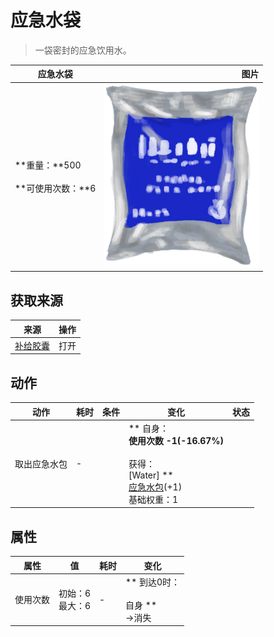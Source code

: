 # 应急水袋  
> 一袋密封的应急饮用水。  
  
  应急水袋  |   图片   
 ----  |  ----:   
 **重量：**500<br><br>**可使用次数：**6  |  <img decoding="async" src="Sprite/WaterRationsPackage.png" href="a.md" style="max-width:300px;max-height:300px;">   
  
## 获取来源  
来源  |  操作  
----  |  ----  
[补给胶囊](TV_SupplyCapsule.md)  |  打开  
## 动作  
动作  |  耗时  |  条件  |  变化  |  状态  
----  |  ----  |  ----  |  ----  |  ----  
取出应急水包<br>  |  -  |    |  ** 自身：**<br>使用次数  -1(-16.67%)<br><br>** 获得： **<br>** [Water] **<br>  [应急水包](WaterRation.md)(+1)<br>基础权重：1  |    
## 属性   
属性  |  值  |  耗时  |  变化  
----  |  ----  |  ----  |  ----  
使用次数  |  初始：6<br>最大：6  |  -  |  ** 到达0时： **<br><br>** 自身 **<br>→消失  


<script>document.title="应急水袋 - 卡牌生存百科 Card Survival Wiki";</script>